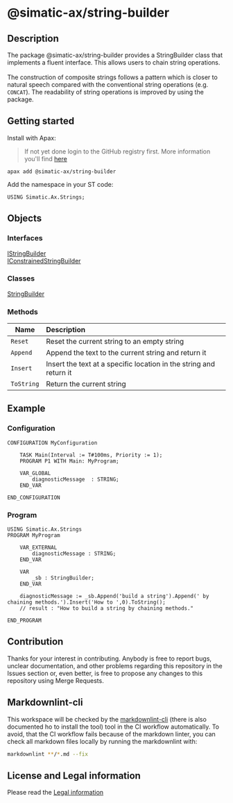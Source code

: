 # @simatic-ax/string-builder

## Description

The package @simatic-ax/string-builder provides a StringBuilder class that implements a fluent interface. This allows users to chain string operations.<br><br>
The construction of composite strings follows a pattern which is closer to natural speech compared with the conventional string operations (e.g. `CONCAT`). The readability of string operations is improved by using the package.

## Getting started

Install with Apax:

> If not yet done login to the GitHub registry first.
> More information you'll find [here](https://github.com/simatic-ax/.github/blob/main/docs/personalaccesstoken.md)

```cli
apax add @simatic-ax/string-builder
```

Add the namespace in your ST code:

```iec-st
USING Simatic.Ax.Strings;
```

## Objects

### Interfaces

[IStringBuilder](./docs/IStringBuilder.md)<br/>
[IConstrainedStringBuilder](./docs/IConstrainedStringBuilder.md)<br/>

### Classes

[StringBuilder](./docs/StringBuilder.md)

### Methods

| Name       | Description                      |
| ----       | :--------------------------------------- |
| `Reset`    | Reset the current string to an empty string|
| `Append`   | Append the text to the current string and return it|
| `Insert`   | Insert the text at a specific location in the string and return it|
| `ToString` | Return the current string|

## Example

### Configuration

```st
CONFIGURATION MyConfiguration

    TASK Main(Interval := T#100ms, Priority := 1);
    PROGRAM P1 WITH Main: MyProgram;

    VAR_GLOBAL
        diagnosticMessage  : STRING;
    END_VAR

END_CONFIGURATION
```

### Program

```st
USING Simatic.Ax.Strings
PROGRAM MyProgram

    VAR_EXTERNAL
        diagnosticMessage : STRING;
    END_VAR

    VAR
        _sb : StringBuilder;
    END_VAR

    diagnosticMessage := _sb.Append('build a string').Append(' by chaining methods.').Insert('How to ',0).ToString();
    // result : "How to build a string by chaining methods."
    
END_PROGRAM
```

## Contribution

Thanks for your interest in contributing. Anybody is free to report bugs, unclear documentation, and other problems regarding this repository in the Issues section or, even better, is free to propose any changes to this repository using Merge Requests.

## Markdownlint-cli

This workspace will be checked by the [markdownlint-cli](https://github.com/igorshubovych/markdownlint-cli) (there is also documented ho to install the tool) tool in the CI workflow automatically.
To avoid, that the CI workflow fails because of the markdown linter, you can check all markdown files locally by running the markdownlint with:

```sh
markdownlint **/*.md --fix
```

## License and Legal information

Please read the [Legal information](LICENSE.md)
